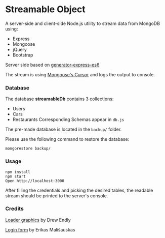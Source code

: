 # Streamable Object

A server-side and client-side Node.js utility to stream data from MongoDB using:
* Express
* Mongoose
* jQuery
* Bootstrap

Server side based on [generator-express-es6](https://www.npmjs.com/package/generator-express-es6)

The stream is using [Mongoose's Cursor](http://mongoosejs.com/docs/api.html#query_Query-cursor) and logs the output to console.

### Database
The database **streamableDb** contains 3 collections:
* Users
* Cars
* Restaurants
Corresponding Schemas appear in `db.js`

The pre-made database is located in the `backup/` folder.

Please use the following command to restore the database:

```
mongorestore backup/
```

### Usage

```
npm install
npm start
Open http://localhost:3000
```

After filling the credentials and picking the desired tables, the readable stream should be printed to the server's console.

### Credits
[Loader graphics](https://dribbble.com/shots/3156979-Double-Helix-Loader-pure-scss) by Drew Endly

[Login form](https://dribbble.com/shots/1986741-Login-form-HTML-freebie) by Erikas Mališauskas